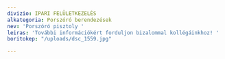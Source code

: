 ```yaml
---
divizio: IPARI FELÜLETKEZELÉS
alkategoria: Porszóró berendezések
nev: 'Porszóró pisztoly '
leiras: 'További információkért forduljon bizalommal kollégáinkhoz! '
boritokep: "/uploads/dsc_1559.jpg"

---
```

